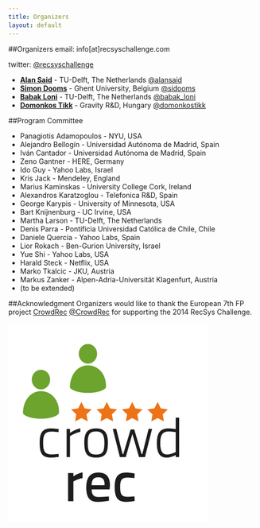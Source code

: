 ```yaml
---
title: Organizers
layout: default
---
```

##Organizers
email: info[at]recsyschallenge.com

twitter: <a href="http://twitter.com/recsyschallenge" target="_blank">@recsyschallenge</a>

- **<a href="http://www.alansaid.com">Alan Said</a>** - TU-Delft, The Netherlands  <a href="http://twitter.com/alansaid">@alansaid</a> 
- **<a href="http://www.wica.intec.ugent.be/members/simon-dooms">Simon Dooms</a>** - Ghent University, Belgium <a href="http://twitter.com/sidooms">@sidooms</a> 
- **<a href="http://babak-loni.com/">Babak Loni</a>** - TU-Delft, The Netherlands <a href="http://twitter.com/Babak_Loni">@babak_loni</a>
- **<a href="http://www.tmit.bme.hu/tikk.domonkos">Domonkos Tikk</a>** - Gravity R&D, Hungary <a href="http://twitter.com/domonkostikk">@domonkostikk</a> 

##Program Committee
- Panagiotis Adamopoulos - NYU, USA
- Alejandro Bellogín - Universidad Autónoma de Madrid, Spain
- Iván Cantador - Universidad Autónoma de Madrid, Spain
- Zeno Gantner - HERE, Germany
- Ido Guy - Yahoo Labs, Israel
- Kris Jack - Mendeley, England
- Marius Kaminskas - University College Cork, Ireland
- Alexandros Karatzoglou - Telefonica R&D, Spain
- George Karypis - University of Minnesota, USA
- Bart Knijnenburg - UC Irvine, USA
- Martha Larson - TU-Delft, The Netherlands
- Denis Parra - Pontificia Universidad Católica de Chile, Chile
- Daniele Quercia - Yahoo Labs, Spain
- Lior Rokach - Ben-Gurion University, Israel
- Yue Shi - Yahoo Labs, USA
- Harald Steck - Netflix, USA
- Marko Tkalcic - JKU, Austria
- Markus Zanker - Alpen-Adria-Universität Klagenfurt, Austria
- (to be extended)

##Acknowledgment
Organizers would like to thank the European 7th FP project <a href="http://crowdrec.eu">CrowdRec</a> <a href="https://twitter.com/CrowdRec">@CrowdRec</a> for supporting the 2014 RecSys Challenge.


![CrowdRec](../img/crowdrec.png)
